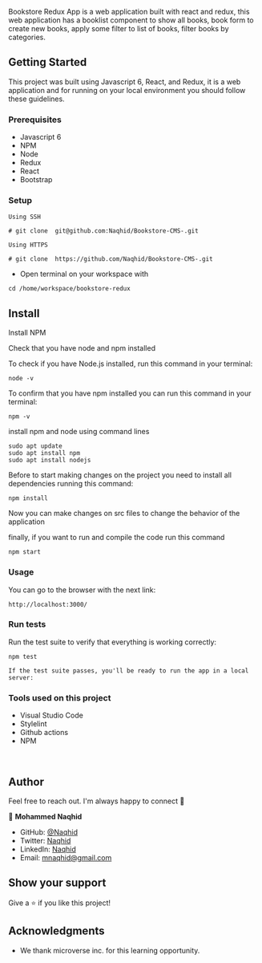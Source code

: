 
Bookstore Redux App is a web application built with react and redux, this web application has a booklist component to show all books, book form to create new books, apply some filter to list of books, filter books by categories.


## Getting Started

This project was built using Javascript 6, React, and Redux, it is a web application and for running on your local environment you should follow these guidelines.


### Prerequisites

- Javascript 6
- NPM
- Node
- Redux
- React
- Bootstrap

### Setup

```
Using SSH 

# git clone  git@github.com:Naqhid/Bookstore-CMS-.git

Using HTTPS

# git clone  https://github.com/Naqhid/Bookstore-CMS-.git

```

+ Open terminal on your workspace with

```
cd /home/workspace/bookstore-redux
```



## Install


Install NPM

Check that you have node and npm installed

To check if you have Node.js installed, run this command in your terminal:


```
node -v
```

To confirm that you have npm installed you can run this command in your terminal:


```
npm -v
```

install  npm and node  using command lines


```
sudo apt update
sudo apt install npm
sudo apt install nodejs
```

Before to start making changes on the project you need to install all dependencies running this command:

```
npm install
```


Now you can make changes on src files to change the behavior of the application

finally, if you want to run and compile the code run this command

```
npm start
```

### Usage

You can go to the browser with the next link:

```
http://localhost:3000/
```


### Run tests

Run the test suite to verify that everything is working correctly:

```
npm test
```
```
If the test suite passes, you'll be ready to run the app in a local server:

```

### Tools used on this project

- Visual Studio Code
- Stylelint
- Github actions
- NPM



<br/>

## Author

Feel free to reach out. I'm always happy to connect :slightly_smiling_face:


👤 **Mohammed Naqhid**

- GitHub: [@Naqhid](https://github.com/Naqhid)
- Twitter: [Naqhid](https://twitter.com/naqhid)
- LinkedIn: [Naqhid](https://www.linkedin.com/in/mohammed-naqhid-ab3080189/)
- Email: mnaqhid@gmail.com



## Show your support

Give a ⭐️ if you like this project!

## Acknowledgments

- We thank microverse inc. for this learning opportunity.




